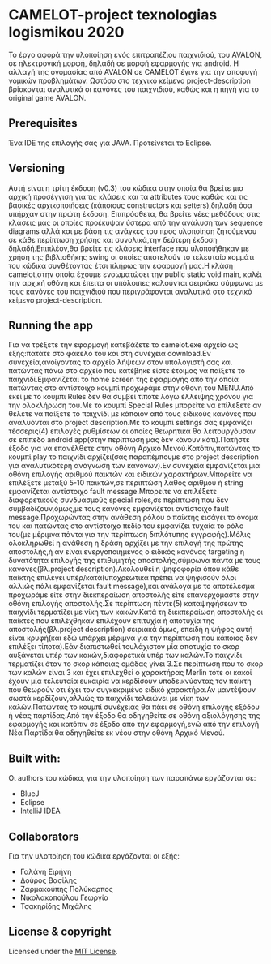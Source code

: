 # CAMELOT-project texnologias logismikou 2020
Το έργο αφορά την υλοποίηση ενός επιτραπέζιου παιχνιδιού, του AVALON, σε ηλεκτρονική μορφή, δηλαδή σε μορφή εφαρμογής για android. Η αλλαγή της ονομασίας από AVALON σε CAMELOT έγινε για την αποφυγή νομικών προβλημάτων. Ωστόσο στο τεχνικό κείμενο project-description βρίσκονται αναλυτικά οι κανόνες του παιχνιδιού, καθώς και η πηγή για το original game AVALON.

## Prerequisites
Ένα IDE της επιλογής σας για JAVA. Προτείνεται το Eclipse.

## Versioning
Αυτή είναι η τρίτη έκδοση (v0.3) του κώδικα στην οποία θα βρείτε μια αρχική προσέγγιση για τις κλάσεις και τα attributes τους καθώς και τις βασικές αρχικοποιήσεις (κάποιους constructors και setters),δηλαδή  όσα υπήρχαν στην πρώτη έκδοση. Επιπρόσθετα, θα βρείτε νέες μεθόδους στις κλάσεις μας οι οποίες προέκυψαν ύστερα από την ανάλυση των sequence diagrams αλλά και με βάση τις ανάγκες του προς υλοποίηση ζητούμενου σε κάθε περίπτωση χρήσης και συνολικά,την δεύτερη έκδοση δηλαδή.Επιπλέον,θα βρείτε τις κλάσεις interface που υλοποιήθηκαν με χρήση της βιβλιοθήκης swing οι οποίες αποτελούν το τελευταίο κομμάτι του κώδικα συνθέτοντας έτσι πλήρως την εφαρμογή μας.Η κλάση camelot,στην οποία έχουμε ενσωματώσει την public static void main, καλέι την αρχική οθόνη και έπειτα οι υπόλοιπες καλούνται σειριάκα σύμφωνα με τους κανόνες του παιχνιδιού που περιγράφονται αναλυτικά στο τεχνικό κείμενο project-description.

## Running the app
Για να τρέξετε την εφαρμογή κατεβάζετε το camelot.exe αρχείο ως εξής:πατάτε στο φάκελο του και στη συνέχεια download.Εν συνεχεία,ανοίγοντας το αρχείο λήψεων στον υπολογιστή σας και πατώντας πάνω στο αρχείο που κατέβηκε είστε έτοιμος να παίξετε το παιχνιδί.Εμφανίζεται το home screen της εφαρμογής από την οποία πατώντας στο αντίστοιχο κουμπί προχωράμε στην οθονη του MENU.Από εκεί με το κουμπι Rules δεν θα συμβεί τίποτε λόγω έλλειψης χρόνου για την ολοκλήρωση του.Με το κουμπί Special Rules μπορείτε να επίλεξετε αν θέλετε να παίξετε το παιχνίδι με κάποιον από τους ειδικούς κανόνες που αναλυόνται στο project description.Με το κουμπί settings σας εμφανίζει τέσσερις(4) επιλογές ρυθμίσεων οι οποίες θεωρητικά θα λειτουργόυσαν σε επίπεδο android app(στην περίπτωση μας δεν κάνουν κάτι).Πατήστε έξοδο για να επανέλθετε στην οθόνη Αρχικό Μενού.Κατόπιν,πατώντας το κουμπί play το παιχνίδι αρχίζει(σας παραπέμπουμε στο project description για αναλυτικότερη ανάγνωση των κανόνων).Εν συνεχεία εμφανίζεται μια οθόνη επιλογής αριθμού παικτών και ειδικών χαρακτήρων.Μπορείτε να επιλέξετε μεταξύ 5-10 παικτών,σε περιπτώση λάθος αριθμού ή string εμφανίζεται αντίστοιχο fault message.Μπορείτε να επιλέξετε διαφορετικούς συνδυασμούς special roles,σε περίπτωση που δεν συμβαδίζουν,όμως,με τους κανόνες εμφανίζεται αντίστοιχο fault message.Προχωρώντας στην ανάθεση ρόλου ο παίκτης εισάγει το όνομα του και πατώντας στο αντίστοιχο πεδίο του εμφανίζει τυχαία το ρόλο του(με μέριμνα πάντα για την περίπτωση διπλότυπης εγγραφής).Μόλις ολοκληρωθεί η ανάθεση η δράση αρχίζει με την επιλογή της πρώτης αποστολής,ή αν είναι ενεργοποιημένος ο ειδικός κανόνας targeting η δυνατότητα επιλογής της επιθυμητής αποστολής,σύμφωνα πάντα με τους κανόνες(βλ.project description).Ακολουθεί η ψηφοφορία όπου κάθε παίκτης επιλέγει υπέρ/κατά(υποχρεωτικά πρέπει να ψηφισούν όλοι αλλιώς πάλι εμφανίζεται fault message),και ανάλογα με το αποτέλεσμα προχωράμε είτε στην διεκπεραίωση αποστολής είτε επανερχόμαστε στην οθόνη επιλογής αποστολής.Σε περίπτωση πέντε(5) καταψηφήσεων το παιχνίδι τερματίζει με νίκη των κακών.Κατά τη διεκπεραίωση αποστολής οι παίκτες που επιλέχθηκαν επιλέχουν επιτυχία ή αποτυχία της αποστολής(βλ.project description) σειριακά όμως, επειδή η ψήφος αυτή είναι κρυφή(και εδώ υπάρχει μέριμνα για την περίπτωση που κάποιος δεν επιλέξει τίποτα).Εάν διαπιστωθεί τουλάχιστον μία αποτυχία το σκορ αυξάνεται υπέρ των κακών,διαφορετικά  υπέρ των καλών.Το παιχνίδι τερματίζει όταν το σκορ κάποιας ομάδας γίνει 3.Σε περίπτωση που το σκορ των καλών είναι 3 και έχει επιλεχθεί ο χαρακτήρας Merlin τότε οι κακοί έχουν μία τελευταία ευκαιρία να κερδίσουν υποδεικνύοντας τον παίκτη που θεωρούν οτι έχει τον συγκεκριμένο ειδικό χαρακτήρα.Αν μαντέψουν σωστά κερδίζουν,αλλιώς το παιχνίδι τελειώνει με νίκη των καλών.Πατώντας το κουμπί συνέχειας θα πάει σε οθόνη επιλογής εξόδου ή νέας παρτίδας.Από την έξοδο θα οδηγηθείτε σε οθόνη αξιολόγησης της εφαρμογής και κατόπιν σε έξοδο από την εφαρμογή,ενώ από την επιλογή Νέα Παρτίδα θα οδηγηθείτε εκ νέου στην οθόνη Αρχικό Μενού. 


## Built with:
Οι authors του κώδικα, για την υλοποίηση των παραπάνω εργάζονται σε:
* BlueJ
* Eclipse 
* IntelliJ IDEA

## Collaborators
Για την υλοποίηση του κώδικα εργάζονται οι εξής:
* Γαλάνη Ειρήνη
* Δούρος Βασίλης
* Ζαρμακούπης Πολύκαρπος
* Νικολακοπούλου Γεωργία 
* Τσακηρίδης Μιχάλης

## License & copyright
Licensed under the [MIT License](LICENSE).
